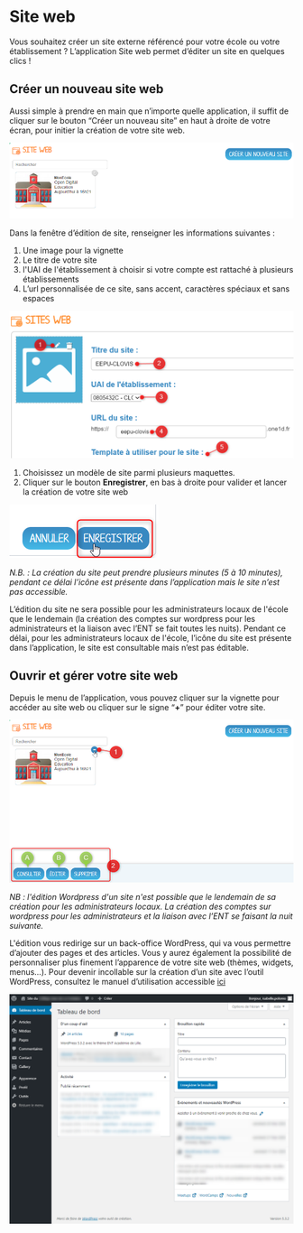 # Site web

Vous souhaitez créer un site externe référencé pour votre école ou votre établissement ? L’application Site web permet d’éditer un site en quelques clics !

## Créer un nouveau site web

Aussi simple à prendre en main que n’importe quelle application, il suffit de cliquer sur le bouton “Créer un nouveau site” en haut à droite de votre écran, pour initier la création de votre site web.

![](.gitbook/assets/one-presentation.png)

Dans la fenêtre d’édition de site, renseigner les informations suivantes :

1. Une image pour la vignette 
2. Le titre de votre site
3. l'UAI de l'établissement à choisir si votre compte est rattaché à plusieurs établissements
4. L’url personnalisée de ce site, sans accent, caractères spéciaux et sans espaces

![](.gitbook/assets/one-formcrea1.png)

1. Choisissez un modèle de site parmi plusieurs maquettes.  
2. Cliquer sur le bouton **Enregistrer**, en bas à droite pour valider et lancer la création de votre site web

![](.gitbook/assets/siteweb-enregistrer.png)

_N.B. : La création du site peut prendre plusieurs minutes \(5 à 10 minutes\), pendant ce délai l’icône est présente dans l’application mais le site n’est pas accessible._

L’édition du site ne sera possible pour les administrateurs locaux de l'école que le lendemain \(la création des comptes sur wordpress pour les administrateurs et la liaison avec l’ENT se fait toutes les nuits\). Pendant ce délai, pour les administrateurs locaux de l'école, l’icône du site est présente dans l’application, le site est consultable mais n’est pas éditable.

## Ouvrir et gérer votre site web

Depuis le menu de l’application, vous pouvez cliquer sur la vignette pour accéder au site web ou cliquer sur le signe “**+**” pour éditer votre site.

![](.gitbook/assets/one-edit.png)

_NB : l'édition Wordpress d'un site n'est possible que le lendemain de sa création pour les administrateurs locaux. La création des comptes sur wordpress pour les administrateurs et la liaison avec l’ENT se faisant la nuit suivante._

L'édition vous redirige sur un back-office WordPress, qui va vous permettre d’ajouter des pages et des articles. Vous y aurez également la possibilité de personnaliser plus finement l’apparence de votre site web \(thèmes, widgets, menus…\). Pour devenir incollable sur la création d’un site avec l’outil WordPress, consultez le manuel d’utilisation accessible [ici](https://wordpress.com/fr/support/)

![](.gitbook/assets/wordpress.png)
